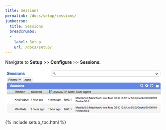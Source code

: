 ```yaml
---
title: Sessions
permalink: /docs/setup/sessions/
jumbotron:
  title: Sessions
  breadcrumbs:
  - 
    label: Setup
    url: /docs/setup/
---
```


Navigate to **Setup** >> **Configure** >> **Sessions**.

<div class="cerb-screenshot">
<img src="/assets/images/docs/setup/sessions.png" class="screenshot">
</div>

{% include setup_toc.html %}